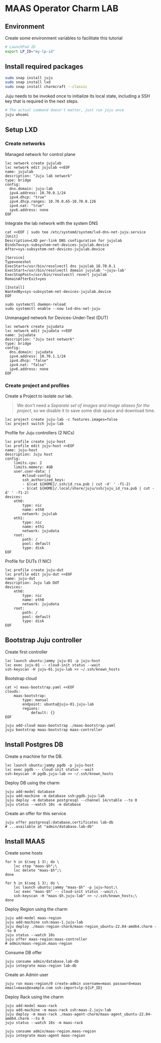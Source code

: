 # MAAS Operator Charm LAB

## Environment

Create some environment variables to facilitate this tutorial

```bash
# LaunchPad ID
export LP_ID="my-lp-id"
```

## Install required packages

```bash
sudo snap install juju
sudo snap install lxd
sudo snap install charmcraft --classic
```

Juju needs to be invoked once to initialize its local state, including a SSH
key that is required in the next steps.

```bash
# The actual command doesn't matter, just run juju once
juju whoami
```

## Setup LXD

### Create networks

Managed network for control plane

```shell
lxc network create jujulab
lxc network edit jujulab <<EOF
name: jujulab
description: "Juju lab network"
type: bridge
config:
  dns.domain: juju-lab
  ipv4.address: 10.70.0.1/24
  ipv4.dhcp: "true"
  ipv4.dhcp.ranges: 10.70.0.65-10.70.0.126
  ipv4.nat: "true"
  ipv6.address: none
EOF
```

Integrate the lab network with the system DNS

```shell
cat <<EOF | sudo tee /etc/systemd/system/lxd-dns-net-juju.service
[Unit]
Description=LXD per-link DNS configuration for jujulab
BindsTo=sys-subsystem-net-devices-jujulab.device
After=sys-subsystem-net-devices-jujulab.device

[Service]
Type=oneshot
ExecStart=/usr/bin/resolvectl dns jujulab 10.70.0.1
ExecStart=/usr/bin/resolvectl domain jujulab '~juju-lab'
ExecStopPost=/usr/bin/resolvectl revert jujulab
RemainAfterExit=yes

[Install]
WantedBy=sys-subsystem-net-devices-jujulab.device
EOF

sudo systemctl daemon-reload
sudo systemctl enable --now lxd-dns-net-juju
```

Unmanaged network for Devices-Under-Test (DUT)

```shell
lxc network create jujudata
lxc network edit jujudata <<EOF
name: jujudata
description: "Juju test network"
type: bridge
config:
  dns.domain: jujudata
  ipv4.address: 10.70.1.1/24
  ipv4.dhcp: "false"
  ipv4.nat: "false"
  ipv6.address: none
EOF
```

### Create project and profiles

Create a Project to isolate our lab.
> We don't need a *Separate set of images and image aliases for the project*,
> so we disable it to save some disk space and download time.

```shell
lxc project create juju-lab -c features.images=false
lxc project switch juju-lab
```

Profile for Juju controllers (2 NICs)

```shell
lxc profile create juju-host
lxc profile edit juju-host <<EOF
name: juju-host
description: Juju host
config:
    limits.cpu: 2
    limits.memory: 4GB
    user.user-data: |
        #cloud-config
        ssh_authorized_keys:
        - $(cat ${HOME}/.ssh/id_rsa.pub | cut -d' ' -f1-2)
        - $(cat ${HOME}/.local/share/juju/ssh/juju_id_rsa.pub | cut -d' ' -f1-2)
devices:
    eth0:
        type: nic
        name: eth0
        network: jujulab
    eth1:
        type: nic
        name: eth1
        network: jujudata
    root:
        path: /
        pool: default
        type: disk
EOF
```

Profile for DUTs (1 NIC)

```shell
lxc profile create juju-dut
lxc profile edit juju-dut <<EOF
name: juju-dut
description: Juju lab DUT
devices:
    eth0:
        type: nic
        name: eth0
        network: jujudata
    root:
        path: /
        pool: default
        type: disk
EOF
```

## Bootstrap Juju controller

Create first controller

```shell
lxc launch ubuntu:jammy juju-01 -p juju-host
lxc exec juju-01 -- cloud-init status --wait
ssh-keyscan -H juju-01.juju-lab >> ~/.ssh/known_hosts
```

Bootstrap cloud

```shell
cat >| maas-bootstrap.yaml <<EOF
clouds:
    maas-bootstrap:
        type: manual
        endpoint: ubuntu@juju-01.juju-lab
        regions:
            default: {}
EOF

juju add-cloud maas-bootstrap ./maas-bootstrap.yaml
juju bootstrap maas-bootstrap maas-controller
```

## Install Postgres DB

Create a machine for the DB.

```shell
lxc launch ubuntu:jammy pgdb -p juju-host
lxc exec pgdb -- cloud-init status --wait
ssh-keyscan -H pgdb.juju-lab >> ~/.ssh/known_hosts
```

Deploy DB using the charm

```shell
juju add-model database
juju add-machine -m database ssh:pgdb.juju-lab
juju deploy -m database postgresql --channel 14/stable --to 0
juju status --watch 10s -m database
```

Create an offer for this service

```shell
juju offer postgresql:database,certificates lab-db
# ...available at "admin/database.lab-db"
```

## Install MAAS

Create some hosts

```shell
for h in $(seq 1 3); do \
    lxc stop "maas-$h";\
    lxc delete "maas-$h";\
done

for h in $(seq 1 3); do \
    lxc launch ubuntu:jammy "maas-$h" -p juju-host;\
    lxc exec "maas-$h" -- cloud-init status --wait;\
    ssh-keyscan -H "maas-$h.juju-lab" >> ~/.ssh/known_hosts;\
done
```

Deploy Region using the charm

```shell
juju add-model maas-region
juju add-machine ssh:maas-1.juju-lab
juju deploy ./maas-region-charm/maas-region_ubuntu-22.04-amd64.charm --to 0
juju status --watch 10s
juju offer maas-region:maas-controller
# admin/maas-region.maas-region
```

Consume DB offer

```shell
juju consume admin/database.lab-db
juju integrate maas-region lab-db
```

Create an Admin user

```shell
juju run maas-region/0 create-admin username=maas password=maas email=maas@example.com ssh-import=lp:${LP_ID}
```

Deploy Rack using the charm

```shell
juju add-model maas-rack
juju add-machine -m maas-rack ssh:maas-2.juju-lab
juju deploy -m maas-rack ./maas-agent-charm/maas-agent_ubuntu-22.04-amd64.charm --to 0
juju status --watch 10s -m maas-rack

juju consume admin/maas-region.maas-region
juju integrate maas-agent maas-region
```
